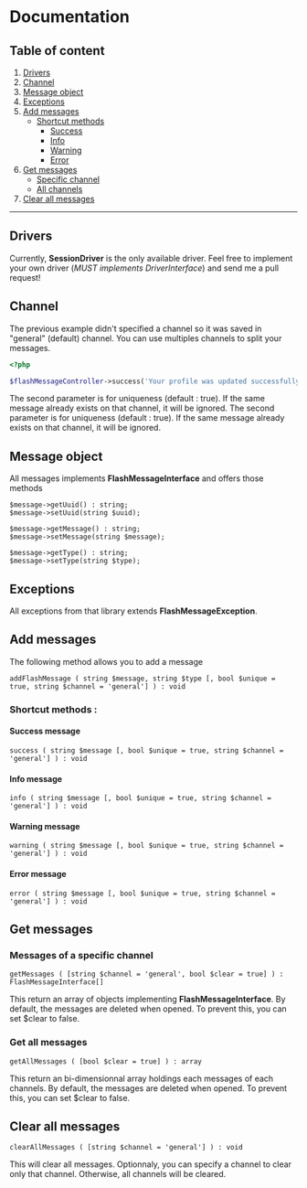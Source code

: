 # Documentation
## Table of content

1. [Drivers](#drivers)
2. [Channel](#channel)
3. [Message object](#message-object)
4. [Exceptions](#exceptions)
5. [Add messages](#add-messages)
    * [Shortcut methods](#add-messages-shortcut-methods)
        * [Success](#add-messages-success)
        * [Info](#add-messages-info)
        * [Warning](#add-messages-warning)
        * [Error](#add-messages-error)
6. [Get messages](#get-messages)
    * [Specific channel](#get-messages-channel)
    * [All channels](#get-all-messages)
7. [Clear all messages](#clear-all-messages)

----

<a name="drivers"></a>
## Drivers
Currently, **SessionDriver** is the only available driver. Feel free to implement your own driver (*MUST implements DriverInterface*) and send me a pull request!

<a name="channel"></a>
## Channel

The previous example didn't specified a channel so it was saved in "general" (default) channel. You can use multiples channels to split your messages.

```php
<?php

$flashMessageController->success('Your profile was updated successfully !', true, 'account.messages');
```

The second parameter is for uniqueness (default : true). If the same message already exists on that channel, it will be ignored.
The second parameter is for uniqueness (default : true). If the same message already exists on that channel, it will be ignored.

<a name="message-object"></a>
## Message object

All messages implements **FlashMessageInterface** and offers those methods

```
$message->getUuid() : string;
$message->setUuid(string $uuid);

$message->getMessage() : string;
$message->setMessage(string $message);

$message->getType() : string;
$message->setType(string $type);
```

<a name="exceptions"></a>
## Exceptions
All exceptions from that library extends **FlashMessageException**.

<a name="add-messages"></a>
## Add messages

The following method allows you to add a message

```
addFlashMessage ( string $message, string $type [, bool $unique = true, string $channel = 'general'] ) : void
```
<a name="add-messages-shortcut-methods"></a>
### Shortcut methods :
<a name="add-messages-success"></a>
#### Success message

```
success ( string $message [, bool $unique = true, string $channel = 'general'] ) : void
```
<a name="add-messages-info"></a>
#### Info message

```
info ( string $message [, bool $unique = true, string $channel = 'general'] ) : void
```
<a name="add-messages-warning"></a>
#### Warning message

```
warning ( string $message [, bool $unique = true, string $channel = 'general'] ) : void
```
<a name="add-messages-error"></a>
#### Error message

```
error ( string $message [, bool $unique = true, string $channel = 'general'] ) : void
```
<a name="get-messages"></a>
## Get messages
<a name="get-messages-channel"></a>
### Messages of a specific channel

```
getMessages ( [string $channel = 'general', bool $clear = true] ) : FlashMessageInterface[]
```
This return an array of objects implementing **FlashMessageInterface**. By default, the messages are deleted when opened. To prevent this, you can set $clear to false.

<a name="get-all-messages"></a>
### Get all messages

```
getAllMessages ( [bool $clear = true] ) : array
```
This return an bi-dimensionnal array holdings each messages of each channels. By default, the messages are deleted when opened. To prevent this, you can set $clear to false.

<a name="clear-all-messages"></a>
## Clear all messages

```
clearAllMessages ( [string $channel = 'general'] ) : void
```

This will clear all messages. Optionnaly, you can specify a channel to clear only that channel. Otherwise, all channels will be cleared.
